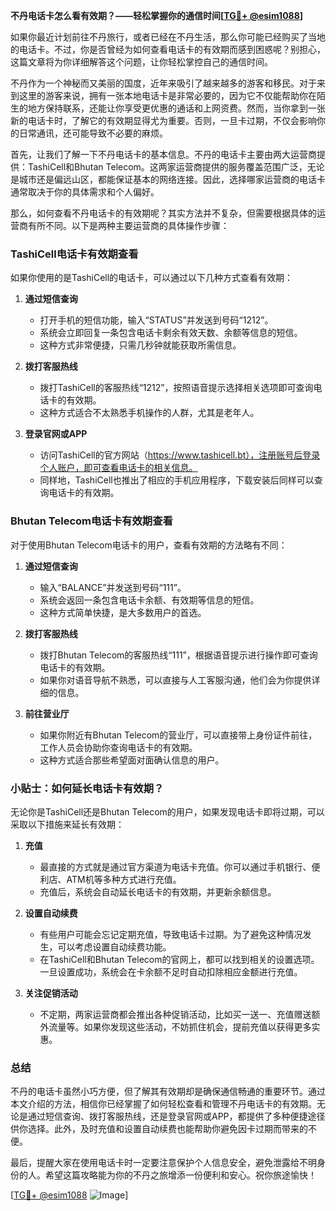 **不丹电话卡怎么看有效期？——轻松掌握你的通信时间[[TG💪+ @esim1088](https://t.me/s/esim1088)]**

如果你最近计划前往不丹旅行，或者已经在不丹生活，那么你可能已经购买了当地的电话卡。不过，你是否曾经为如何查看电话卡的有效期而感到困惑呢？别担心，这篇文章将为你详细解答这个问题，让你轻松掌控自己的通信时间。

不丹作为一个神秘而又美丽的国度，近年来吸引了越来越多的游客和移民。对于来到这里的游客来说，拥有一张本地电话卡是非常必要的，因为它不仅能帮助你在陌生的地方保持联系，还能让你享受更优惠的通话和上网资费。然而，当你拿到一张新的电话卡时，了解它的有效期显得尤为重要。否则，一旦卡过期，不仅会影响你的日常通讯，还可能导致不必要的麻烦。

首先，让我们了解一下不丹电话卡的基本信息。不丹的电话卡主要由两大运营商提供：TashiCell和Bhutan Telecom。这两家运营商提供的服务覆盖范围广泛，无论是城市还是偏远山区，都能保证基本的网络连接。因此，选择哪家运营商的电话卡通常取决于你的具体需求和个人偏好。

那么，如何查看不丹电话卡的有效期呢？其实方法并不复杂，但需要根据具体的运营商有所不同。以下是两种主要运营商的具体操作步骤：

### TashiCell电话卡有效期查看

如果你使用的是TashiCell的电话卡，可以通过以下几种方式查看有效期：

1. **通过短信查询**
   - 打开手机的短信功能，输入“STATUS”并发送到号码“1212”。
   - 系统会立即回复一条包含电话卡剩余有效天数、余额等信息的短信。
   - 这种方式非常便捷，只需几秒钟就能获取所需信息。

2. **拨打客服热线**
   - 拨打TashiCell的客服热线“1212”，按照语音提示选择相关选项即可查询电话卡的有效期。
   - 这种方式适合不太熟悉手机操作的人群，尤其是老年人。

3. **登录官网或APP**
   - 访问TashiCell的官方网站（https://www.tashicell.bt），注册账号后登录个人账户，即可查看电话卡的相关信息。
   - 同样地，TashiCell也推出了相应的手机应用程序，下载安装后同样可以查询电话卡的有效期。

### Bhutan Telecom电话卡有效期查看

对于使用Bhutan Telecom电话卡的用户，查看有效期的方法略有不同：

1. **通过短信查询**
   - 输入“BALANCE”并发送到号码“111”。
   - 系统会返回一条包含电话卡余额、有效期等信息的短信。
   - 这种方式简单快捷，是大多数用户的首选。

2. **拨打客服热线**
   - 拨打Bhutan Telecom的客服热线“111”，根据语音提示进行操作即可查询电话卡的有效期。
   - 如果你对语音导航不熟悉，可以直接与人工客服沟通，他们会为你提供详细的信息。

3. **前往营业厅**
   - 如果你附近有Bhutan Telecom的营业厅，可以直接带上身份证件前往，工作人员会协助你查询电话卡的有效期。
   - 这种方式适合那些希望面对面确认信息的用户。

### 小贴士：如何延长电话卡有效期？

无论你是TashiCell还是Bhutan Telecom的用户，如果发现电话卡即将过期，可以采取以下措施来延长有效期：

1. **充值**
   - 最直接的方式就是通过官方渠道为电话卡充值。你可以通过手机银行、便利店、ATM机等多种方式进行充值。
   - 充值后，系统会自动延长电话卡的有效期，并更新余额信息。

2. **设置自动续费**
   - 有些用户可能会忘记定期充值，导致电话卡过期。为了避免这种情况发生，可以考虑设置自动续费功能。
   - 在TashiCell和Bhutan Telecom的官网上，都可以找到相关的设置选项。一旦设置成功，系统会在卡余额不足时自动扣除相应金额进行充值。

3. **关注促销活动**
   - 不定期，两家运营商都会推出各种促销活动，比如买一送一、充值赠送额外流量等。如果你发现这些活动，不妨抓住机会，提前充值以获得更多实惠。

### 总结

不丹的电话卡虽然小巧方便，但了解其有效期却是确保通信畅通的重要环节。通过本文介绍的方法，相信你已经掌握了如何轻松查看和管理不丹电话卡的有效期。无论是通过短信查询、拨打客服热线，还是登录官网或APP，都提供了多种便捷途径供你选择。此外，及时充值和设置自动续费也能帮助你避免因卡过期而带来的不便。

最后，提醒大家在使用电话卡时一定要注意保护个人信息安全，避免泄露给不明身份的人。希望这篇攻略能为你的不丹之旅增添一份便利和安心。祝你旅途愉快！

[[TG💪+ @esim1088](https://t.me/s/esim1088) ![Image](https://i.postimg.cc/4NQfJmqS/Snipaste-2025-05-13-00-14-12.png)]